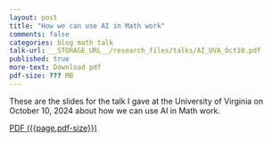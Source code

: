 ```yaml
---
layout: post
title: "How we can use AI in Math work"
comments: false
categories: blog math talk
talk-url: __STORAGE_URL__/research_files/talks/AI_UVA_Oct10.pdf
published: true
more-text: Download pdf
pdf-size: ??? MB
---
```


These are the slides for the talk I gave at the University of Virginia on October 10, 2024 about how we can use AI in Math work.

<!--more-->

<a href="{{ page.talk-url | replace: '__STORAGE_URL__', site.storage_url}}" target="_blank">PDF ({{page.pdf-size}})</a>
